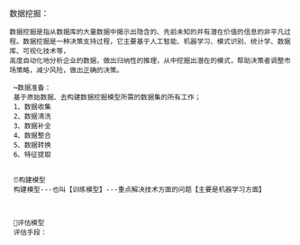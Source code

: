 数据挖掘：

    数据挖掘是指从数据库的大量数据中揭示出隐含的、先前未知的并有潜在价值的信息的非平凡过程。数据挖掘是一种决策支持过程，它主要基于人工智能、机器学习、模式识别、统计学、数据库、可视化技术等，
    高度自动化地分析企业的数据，做出归纳性的推理，从中挖掘出潜在的模式，帮助决策者调整市场策略，减少风险，做出正确的决策。 
    
     ↪️数据准备：
     基于原始数据、去构建数据挖掘模型所需的数据集的所有工作；
     1、数据收集
     2、数据清洗
     3、数据补全
     4、数据整合
     5、数据转换
     6、特征提取


     ⏰构建模型
     构建模型---也叫【训练模型】---重点解决技术方面的问题【主要是机器学习方面】



     🥇评估模型
     评估手段：

 
 
